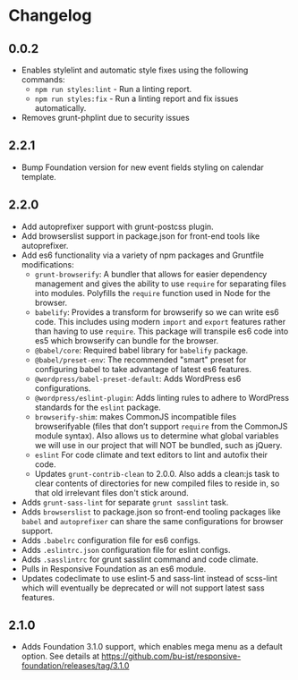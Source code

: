 # Changelog

## 0.0.2

- Enables stylelint and automatic style fixes using the following commands:
  - `npm run styles:lint` - Run a linting report.
  - `npm run styles:fix` - Run a linting report and fix issues automatically.
- Removes grunt-phplint due to security issues

## 2.2.1

- Bump Foundation version for new event fields styling on calendar template.

## 2.2.0

- Add autoprefixer support with grunt-postcss plugin.
- Add browserslist support in package.json for front-end tools like
  autoprefixer.
- Add es6 functionality via a variety of npm packages and Gruntfile
  modifications:
    - `grunt-browserify`: A bundler that allows for easier dependency management
      and gives the ability to use `require` for separating files into modules.
      Polyfills the `require` function used in Node for the browser.
    - `babelify`: Provides a transform for browserify so we can write es6 code.
      This includes using modern `import` and `export` features rather than
      having to use `require`. This package will transpile es6 code into es5
      which browserify can bundle for the browser.
    - `@babel/core`: Required babel library for `babelify` package.
    - `@babel/preset-env`: The recommended "smart" preset for configuring babel
      to take advantage of latest es6 features.
    - `@wordpress/babel-preset-default`: Adds WordPress es6 configurations.
    - `@wordpress/eslint-plugin`: Adds linting rules to adhere to WordPress
      standards for the `eslint` package.
    - `browserify-shim`: makes CommonJS incompatible files browserifyable (files
      that don’t support `require` from the CommonJS module syntax). Also allows
      us to determine what global variables we will use in our project that will
      NOT be bundled, such as jQuery.
    - `eslint` For code climate and text editors to lint and autofix their code.
    - Updates `grunt-contrib-clean` to 2.0.0. Also adds a clean:js task to clear
      contents of directories for new compiled files to reside in, so that old
      irrelevant files don't stick around.
- Adds `grunt-sass-lint` for separate `grunt sasslint` task.
- Adds `browserslist` to package.json so front-end tooling packages like `babel`
  and `autoprefixer` can share the same configurations
  for browser support.
- Adds `.babelrc` configuration file for es6 configs.
- Adds `.eslintrc.json` configuration file for eslint configs.
- Adds `.sasslintrc` for grunt sasslint command and code climate.
- Pulls in Responsive Foundation as an es6 module.
- Updates codeclimate to use eslint-5 and sass-lint instead of scss-lint which
  will eventually be deprecated or will not support latest sass features.

## 2.1.0

- Adds Foundation 3.1.0 support, which enables mega menu as
a default option. See details at https://github.com/bu-ist/responsive-foundation/releases/tag/3.1.0
